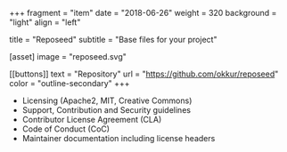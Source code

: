 +++
fragment = "item"
date = "2018-06-26"
weight = 320
background = "light"
align = "left"

title = "Reposeed"
subtitle = "Base files for your project"

[asset]
  image = "reposeed.svg"

[[buttons]]
  text = "Repository"
  url = "https://github.com/okkur/reposeed"
  color = "outline-secondary"
+++

* Licensing (Apache2, MIT, Creative Commons)
* Support, Contribution and Security guidelines
* Contributor License Agreement (CLA)
* Code of Conduct (CoC)
* Maintainer documentation including license headers
